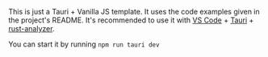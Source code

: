 This is just a Tauri + Vanilla JS template. It uses the code examples given in the project's README. It's recommended to use it with [VS Code](https://code.visualstudio.com/) + [Tauri](https://marketplace.visualstudio.com/items?itemName=tauri-apps.tauri-vscode) + [rust-analyzer](https://marketplace.visualstudio.com/items?itemName=rust-lang.rust-analyzer).

You can start it by running `npm run tauri dev`
